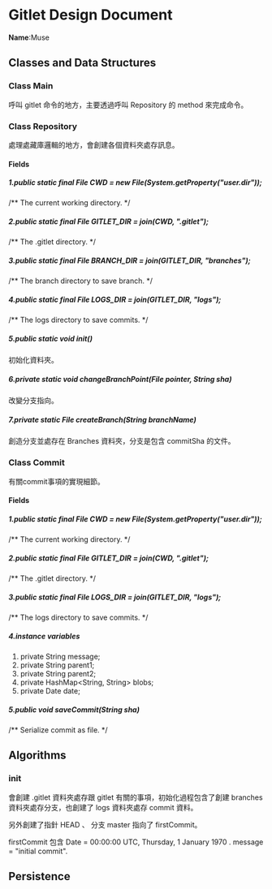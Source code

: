 # Gitlet Design Document

**Name**:Muse

## Classes and Data Structures

### Class Main

呼叫 gitlet 命令的地方，主要透過呼叫 Repository 的 method 來完成命令。

### Class Repository

處理處藏庫邏輯的地方，會創建各個資料夾處存訊息。

#### Fields

##### 1.public static final File CWD = new File(System.getProperty("user.dir"));

/** The current working directory. */

##### 2.public static final File GITLET_DIR = join(CWD, ".gitlet");

/** The .gitlet directory. */

##### 3.public static final File BRANCH_DIR = join(GITLET_DIR, "branches");

/** The branch directory to save branch. */

##### 4.public static final File LOGS_DIR = join(GITLET_DIR, "logs");

/** The logs directory to save commits. */

##### 5.public static void init()

初始化資料夾。

##### 6.private static void changeBranchPoint(File pointer, String sha)

改變分支指向。

##### 7.private static File createBranch(String branchName)

創造分支並處存在 Branches 資料夾，分支是包含 commitSha 的文件。

### Class Commit

有關commit事項的實現細節。

#### Fields

##### 1.public static final File CWD = new File(System.getProperty("user.dir"));

/** The current working directory. */

##### 2.public static final File GITLET_DIR = join(CWD, ".gitlet");

/** The .gitlet directory. */

##### 3.public static final File LOGS_DIR = join(GITLET_DIR, "logs");

/** The logs directory to save commits. */

##### 4.instance variables
1. private String message;
2. private String parent1;
3. private String parent2;
4. private HashMap<String, String> blobs;
5. private Date date;

##### 5.public void saveCommit(String sha)

/** Serialize commit as file. */


## Algorithms

### init

會創建 .gitlet 資料夾處存跟 gitlet 有關的事項，初始化過程包含了創建
branches 資料夾處存分支，也創建了 logs 資料夾處存 commit 資料。

另外創建了指針 HEAD 、 分支 master 指向了 firstCommit。

firstCommit 包含 Date = 00:00:00 UTC, Thursday, 1 January 1970
. message = "initial commit".

## Persistence

